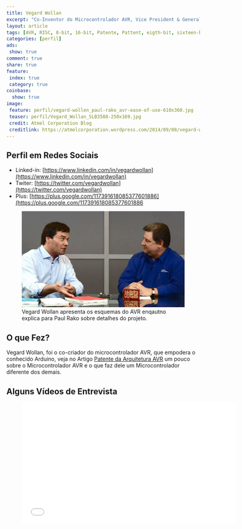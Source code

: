 ```yaml
---
title: Vegard Wollan
excerpt: "Co-Inventor do Microcontrolador AVR, Vice President & General Manager of Touch Business Unit at Atmel Corporation"
layout: article
tags: [AVR, RISC, 8-bit, 16-bit, Patente, Pattent, eigth-bit, sixteen-bit, bit, byte, registradores, banco de registradores, USPTO, Cessão do USPTO, Espacenet, Vergad Wollan, ATmel, ATmega, ATtiny]
categories: [perfil]
ads:
 show: true
comment: true
share: true 
feature:
 index: true
 category: true
coinbase:
  show: true
image:
 feature: perfil/vegard-wollen_paul-rako_avr-ease-of-use-610x360.jpg
 teaser: perfil/Vegard_Wollan_SLB3588-250x169.jpg
 credit: Atmel Corporation Blog 
 creditlink: https://atmelcorporation.wordpress.com/2014/09/08/vegard-wollan-reflects-on-avr-and-arduino-2/
---
```


## Perfil em Redes Sociais

 * Linked-in: [https://www.linkedin.com/in/vegardwollan](https://www.linkedin.com/in/vegardwollan)
 * Twiter: [https://twitter.com/vegardwollan](https://twitter.com/vegardwollan)
 * Plus: [https://plus.google.com/117391618085377601886](https://plus.google.com/117391618085377601886
 
<figure>
<img src="/images/perfil/vegard-wollen_paul-rako_avr-ease-of-use-610x360.jpg" />
<figcaption>
Vegard Wollan apresenta os esquemas do AVR enqautno explica para Paul Rako sobre detalhes do projeto.
</figcaption>  
</figure>

## O que Fez?

Vegard Wollan, foi o co-criador do microcontrolador AVR, que empodera o conhecido
Arduino, veja no Artigo [Patente da Arquitetura AVR](/helloworldarduino/Patente_Arquitetura_AVR/)
um pouco sobre o Microcontrolador AVR e o que faz dele um Microcontrolador diferente
dos demais.

## Alguns Vídeos de Entrevista
<figure>
<iframe width="560" height="315" src="//www.youtube.com/embed/qvaSIGFdtNA" frameborder="0" allowfullscreen></iframe>
<figcaption></figcaption></figure>